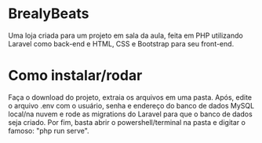 # BrealyBeats

Uma loja criada para um projeto em sala da aula, feita em PHP utilizando Laravel como back-end e HTML, CSS e Bootstrap para seu front-end.


# Como instalar/rodar

Faça o download do projeto, extraia os arquivos em uma pasta. Após, edite o arquivo .env com o usuário, senha e endereço do banco de dados MySQL local/na nuvem e rode as migrations do Laravel para que o banco de dados seja criado. Por fim, basta abrir o powershell/terminal na pasta e digitar o famoso: "php run serve".
